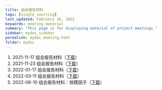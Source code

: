 ```yaml
---
title: 组会报告材料
tags: [single_sourcing]
last_updated: February 16, 2022
keywords: meeting material
summary: "This page is for displaying material of project meetings."
sidebar: mydoc_sidebar
permalink: mydoc_meeting.html
folder: mydoc
---
```


1. 2021-11-17 组会报告材料（[下载](pdf/组会报告20211117.pptx)）
2. 2021-11-23 组会报告材料（[下载](pdf/组会报告20211123.pptx)）
3. 2022-01-17 组会报告材料（[下载](pdf/组会报告20220117.html)）
4. 2022-03-11 组会报告材料（[下载](pdf/组会报告20220312.html)）
5. 2022-06-10 组会报告材料：规模因子（[下载](pdf/组会报告20220610.html)）
